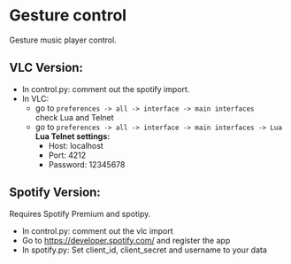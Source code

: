 # Gesture control
Gesture music player control.

## VLC Version:

* In control.py: comment out the spotify import.  
* In VLC:  
	* go to `preferences -> all -> interface -> main interfaces`  
	check Lua and Telnet  
	* go to `preferences -> all -> interface -> main interfaces -> Lua`  
	**Lua Telnet settings:**  
		* Host: localhost  
		* Port: 4212  
		* Password: 12345678  

## Spotify Version:

Requires Spotify Premium and spotipy.
* In control.py: comment out the vlc import
* Go to https://developer.spotify.com/ and register the app
* In spotify.py: Set client_id, client_secret and username to your data
